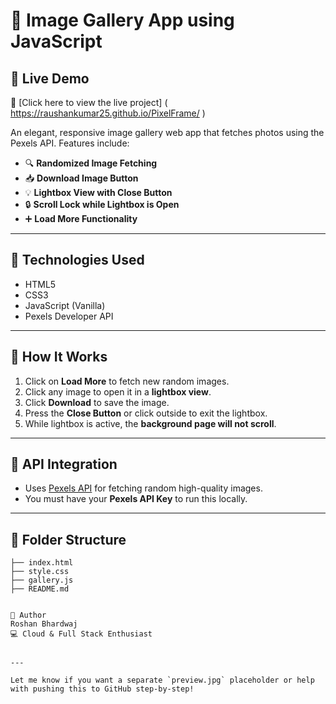 # 📸 Image Gallery App using JavaScript

## 🚀 Live Demo

🔗 [Click here to view the live project] ( https://raushankumar25.github.io/PixelFrame/ )



An elegant, responsive image gallery web app that fetches photos using the Pexels API. Features include:

- 🔍 **Randomized Image Fetching**
- 📥 **Download Image Button**
- 💡 **Lightbox View with Close Button**
- 🔒 **Scroll Lock while Lightbox is Open**
- ➕ **Load More Functionality**

---

## 🔧 Technologies Used

- HTML5
- CSS3
- JavaScript (Vanilla)
- Pexels Developer API

---

## 🚀 How It Works

1. Click on **Load More** to fetch new random images.
2. Click any image to open it in a **lightbox view**.
3. Click **Download** to save the image.
4. Press the **Close Button** or click outside to exit the lightbox.
5. While lightbox is active, the **background page will not scroll**.

---

## 🔑 API Integration

- Uses [Pexels API](https://www.pexels.com/api/) for fetching random high-quality images.
- You must have your **Pexels API Key** to run this locally.

---

## 📁 Folder Structure

```plaintext
├── index.html
├── style.css
├── gallery.js
├── README.md


🧠 Author
Roshan Bhardwaj
💻 Cloud & Full Stack Enthusiast


---

Let me know if you want a separate `preview.jpg` placeholder or help with pushing this to GitHub step-by-step!


